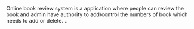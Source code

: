 Online book review system is a application where people can review the book and admin have authority to add/control the numbers of book which needs to add or delete. 
..
